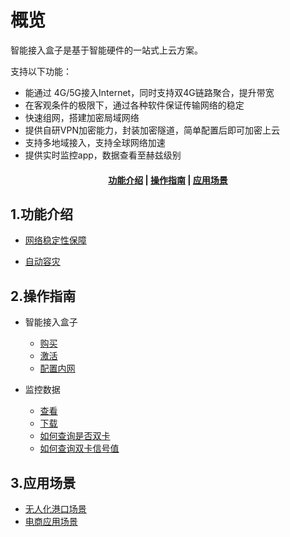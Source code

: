 # 概览

智能接入盒子是基于智能硬件的一站式上云方案。

支持以下功能：

- 能通过 4G/5G接入Internet，同时支持双4G链路聚合，提升带宽
- 在客观条件的极限下，通过各种软件保证传输网络的稳定
- 快速组网，搭建加密局域网络
- 提供自研VPN加密能力，封装加密隧道，简单配置后即可加密上云
- 支持多地域接入，支持全球网络加速
- 提供实时监控app，数据查看至赫兹级别


#### <center>[ 功能介绍](#1功能介绍)   |    [操作指南](#2操作指南)  |     [应用场景](#3应用场景) </center>



## 1.功能介绍

* [网络稳定性保障](/accessgw/function/stability.md)

* [自动容灾](/accessgw/function/recovery.md)


## 2.操作指南
* 智能接入盒子  
  
     * [购买](/accessgw/guide/buy)
     * [激活](/accessgw/guide/activate)
     * [配置内网](/accessgw/guide/LAN.md)
* 监控数据
    * [查看]( /accessgw/guide/check)
     * [下载](/accessgw/guide/download)
     * [如何查询是否双卡](/accessgw/guide/dual-sim.md)
     * [如何查询双卡信号值](/accessgw/guide/signal.md)

## 3.应用场景

* [无人化港口场景](/accessgw/strategy/port.md)
* [电商应用场景](/accessgw/strategy/ecommerce.md)



